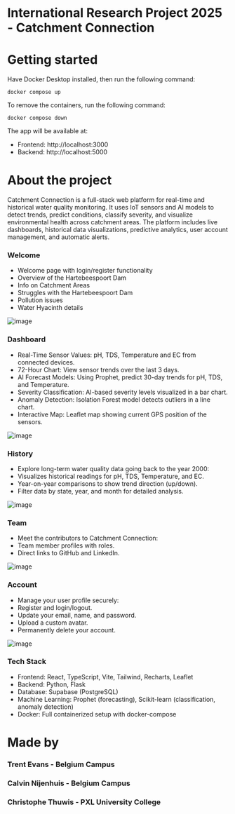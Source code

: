 # International Research Project 2025 - Catchment Connection


# Getting started

Have Docker Desktop installed, then run the following command:

    docker compose up

To remove the containers, run the following command:

    docker compose down

The app will be available at:

- Frontend: http://localhost:3000
- Backend: http://localhost:5000

# About the project

Catchment Connection is a full-stack web platform for real-time and historical water quality monitoring. It uses IoT sensors and AI models to detect trends, predict conditions, classify severity, and visualize environmental health across catchment areas. The platform includes live dashboards, historical data visualizations, predictive analytics, user account management, and automatic alerts.

### Welcome
- Welcome page with login/register functionality
- Overview of the Hartebeespoort Dam
- Info on Catchment Areas
- Struggles with the Hartebeespoort Dam
- Pollution issues
- Water Hyacinth details

![image](https://github.com/user-attachments/assets/089d07df-1ea1-4b68-87e2-011c4bd2ada0)

### Dashboard
- Real-Time Sensor Values: pH, TDS, Temperature and EC from connected devices.
- 72-Hour Chart: View sensor trends over the last 3 days.
- AI Forecast Models: Using Prophet, predict 30-day trends for pH, TDS, and Temperature.
- Severity Classification: AI-based severity levels visualized in a bar chart.
- Anomaly Detection: Isolation Forest model detects outliers in a line chart.
- Interactive Map: Leaflet map showing current GPS position of the sensors.

![image](https://github.com/user-attachments/assets/72fec524-e21e-4eb1-8d86-5cfb2b96632e)

### History
- Explore long-term water quality data going back to the year 2000:
- Visualizes historical readings for pH, TDS, Temperature, and EC.
- Year-on-year comparisons to show trend direction (up/down).
- Filter data by state, year, and month for detailed analysis.

![image](https://github.com/user-attachments/assets/f299788a-5c29-4b1e-b05c-a9a281a1726b)

### Team
- Meet the contributors to Catchment Connection:
- Team member profiles with roles.
- Direct links to GitHub and LinkedIn.

![image](https://github.com/user-attachments/assets/47b11fe7-289a-4072-b5a9-bc13603e30c3)

### Account
- Manage your user profile securely:
- Register and login/logout.
- Update your email, name, and password.
- Upload a custom avatar.
- Permanently delete your account.

![image](https://github.com/user-attachments/assets/db979c7d-013d-47a2-b645-c59c33fc58b3)


### Tech Stack
- Frontend: React, TypeScript, Vite, Tailwind, Recharts, Leaflet
- Backend: Python, Flask
- Database: Supabase (PostgreSQL)
- Machine Learning: Prophet (forecasting), Scikit-learn (classification, anomaly detection)
- Docker: Full containerized setup with docker-compose

# Made by

### Trent Evans - Belgium Campus

### Calvin Nijenhuis - Belgium Campus

### Christophe Thuwis - PXL University College
